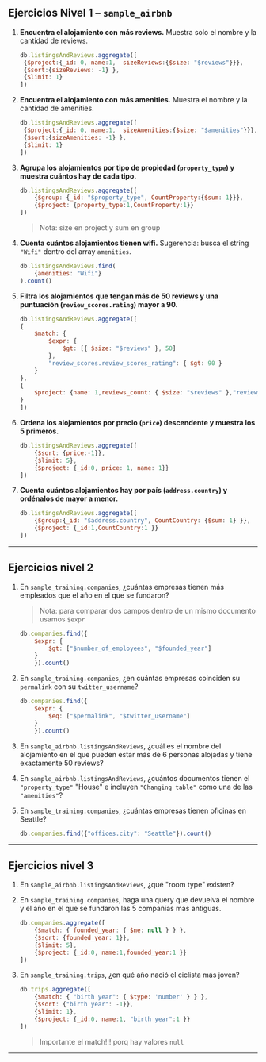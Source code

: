 ## Ejercicios Nivel 1 – `sample_airbnb`

1. **Encuentra el alojamiento con más reviews.**
   Muestra solo el nombre y la cantidad de reviews.
   ```js
   db.listingsAndReviews.aggregate([
    {$project:{_id: 0, name:1,  sizeReviews:{$size: "$reviews"}}},
    {$sort:{sizeReviews: -1} },
    {$limit: 1}
   ])

   ```

2. **Encuentra el alojamiento con más amenities.**
   Muestra el nombre y la cantidad de amenities.
   ```js
   db.listingsAndReviews.aggregate([
    {$project:{_id: 0, name:1,  sizeAmenities:{$size: "$amenities"}}},
    {$sort:{sizeAmenities: -1} },
    {$limit: 1}
   ])
   ```

3. **Agrupa los alojamientos por tipo de propiedad (`property_type`) y muestra cuántos hay de cada tipo.**
    ```js
    db.listingsAndReviews.aggregate([  
        {$group: {_id: "$property_type", CountProperty:{$sum: 1}}},
        {$project: {property_type:1,CountProperty:1}}
    ])     
    ```
    > Nota: size en project y sum en group

4. **Cuenta cuántos alojamientos tienen wifi.**
   Sugerencia: busca el string `"Wifi"` dentro del array `amenities`.
    ```js
    db.listingsAndReviews.find(
        {amenities: "Wifi"}
    ).count()   
    ```

5. **Filtra los alojamientos que tengan más de 50 reviews y una puntuación (`review_scores.rating`) mayor a 90.**
    ```js
    db.listingsAndReviews.aggregate([
    {
        $match: {
            $expr: {
                $gt: [{ $size: "$reviews" }, 50]
            },
            "review_scores.review_scores_rating": { $gt: 90 }
        }
    },
    {
        $project: {name: 1,reviews_count: { $size: "$reviews" },"review_scores.review_scores_rating": 1}
    }
    ])
    ```

6. **Ordena los alojamientos por precio (`price`) descendente y muestra los 5 primeros.**
    ```js
    db.listingsAndReviews.aggregate([
        {$sort: {price:-1}},
        {$limit: 5},
        {$project: {_id:0, price: 1, name: 1}}
    ])
    ```

7. **Cuenta cuántos alojamientos hay por país (`address.country`) y ordénalos de mayor a menor.**
    ```js
    db.listingsAndReviews.aggregate([
        {$group:{_id: "$address.country", CountCountry: {$sum: 1} }},
        {$project: {_id:1,CountCountry:1 }}
    ])
    ```

---

## Ejercicios nivel 2

1. En `sample_training.companies`, ¿cuántas empresas tienen más empleados que el año en el que se fundaron?
    > Nota: para comparar dos campos dentro de un mismo documento usamos `$expr`
    ```js
    db.companies.find({
        $expr: {
            $gt: ["$number_of_employees", "$founded_year"]
        }
        }).count()
    ```
2. En `sample_training.companies`, ¿en cuántas empresas coinciden su `permalink` con su `twitter_username`?
    ```js
    db.companies.find({
        $expr: {
            $eq: ["$permalink", "$twitter_username"]
        }
        }).count()
    ```

3. En `sample_airbnb.listingsAndReviews`, ¿cuál es el nombre del alojamiento en el que pueden estar más de 6 personas alojadas y tiene exactamente 50 reviews?

4. En `sample_airbnb.listingsAndReviews`, ¿cuántos documentos tienen el `"property_type"` "House" e incluyen `"Changing table"` como una de las `"amenities"`?

5. En `sample_training.companies`, ¿cuántas empresas tienen oficinas en Seattle?
    ```js
    db.companies.find({"offices.city": "Seattle"}).count()
    ```
---

## Ejercicios nivel 3

1. En `sample_airbnb.listingsAndReviews`, ¿qué "room type" existen?

2. En `sample_training.companies`, haga una query que devuelva el nombre y el año en el que se fundaron las 5 compañías más antiguas.
    ```js
    db.companies.aggregate([
        {$match: { founded_year: { $ne: null } } },
        {$sort: {founded_year: 1}},
        {$limit: 5},
        {$project: {_id:0, name:1,founded_year:1 }}
    ])
    ```

3. En `sample_training.trips`, ¿en qué año nació el ciclista más joven?
    ```js
    db.trips.aggregate([
        {$match: { "birth year": { $type: 'number' } } },
        {$sort: {"birth year": -1}},
        {$limit: 1},
        {$project: {_id:0, name:1, "birth year":1 }}
    ])
    ```
    > Importante el match!!! porq hay valores `null`

---
